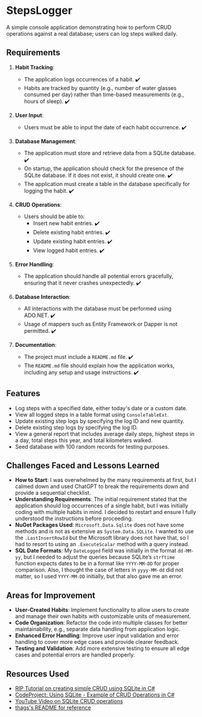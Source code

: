 # StepsLogger

A simple console application demonstrating how to perform CRUD operations against a real database; users can log steps walked daily.

## Requirements

1. **Habit Tracking**:
   - The application logs occurrences of a habit. ✔️
   - Habits are tracked by quantity (e.g., number of water glasses consumed per day) rather than time-based measurements (e.g., hours of sleep). ✔️

2. **User Input**:
   - Users must be able to input the date of each habit occurrence. ✔️

3. **Database Management**:
   - The application must store and retrieve data from a SQLite database. ✔️
   - On startup, the application should check for the presence of the SQLite database. If it does not exist, it should create one. ✔️
   - The application must create a table in the database specifically for logging the habit. ✔️

4. **CRUD Operations**:
   - Users should be able to:
     - Insert new habit entries. ✔️
     - Delete existing habit entries. ✔️
     - Update existing habit entries. ✔️
     - View logged habit entries. ✔️

5. **Error Handling**:
   - The application should handle all potential errors gracefully, ensuring that it never crashes unexpectedly. ✔️

6. **Database Interaction**:
   - All interactions with the database must be performed using ADO.NET. ✔️
   - Usage of mappers such as Entity Framework or Dapper is not permitted. ✔️

7. **Documentation**:
   - The project must include a `README.md` file. ✔️
   - The `README.md` file should explain how the application works, including any setup and usage instructions. ✔️

## Features

- Log steps with a specified date, either today's date or a custom date.
- View all logged steps in a table format using `ConsoleTableExt`.
- Update existing step logs by specifying the log ID and new quantity.
- Delete existing step logs by specifying the log ID.
- View a general report that includes average daily steps, highest steps in a day, total steps this year, and total kilometers walked.
- Seed database with 100 random records for testing purposes.

## Challenges Faced and Lessons Learned

- **How to Start**: I was overwhelmed by the many requirements at first, but I calmed down and used ChatGPT to break the requirements down and provide a sequential checklist.
- **Understanding Requirements**: The initial requirement stated that the application should log occurrences of a single habit, but I was initially coding with multiple habits in mind. I decided to restart and ensure I fully understood the instructions before proceeding.
- **NuGet Packages Used**: `Microsoft.Data.Sqlite` does not have some methods and is not as extensive as `System.Data.SQLite`. I wanted to use the `.LastInsertRowId` but the Microsoft library does not have that, so I had to resort to using an `.ExecuteScalar` method with a query instead.
- **SQL Date Formats**: My `DateLogged` field was initially in the format `dd-MM-yy`, but I needed to adjust the queries because SQLite’s `strftime` function expects dates to be in a format like `YYYY-MM-DD` for proper comparison. Also, I thought the case of letters in `yyyy-MM-dd` did not matter, so I used `YYYY-MM-DD` initially, but that also gave me an error.

## Areas for Improvement

- **User-Created Habits**: Implement functionality to allow users to create and manage their own habits with customizable units of measurement.
- **Code Organization**: Refactor the code into multiple classes for better maintainability, e.g., separate data handling from application logic.
- **Enhanced Error Handling**: Improve user input validation and error handling to cover more edge cases and provide clearer feedback.
- **Testing and Validation**: Add more extensive testing to ensure all edge cases and potential errors are handled properly.

## Resources Used

- [RIP Tutorial on creating simple CRUD using SQLite in C#](https://riptutorial.com/csharp/example/17513/creating-simple-crud-using-sqlite-in-csharp)
- [CodeProject: Using SQLite - Example of CRUD Operations in C#](https://www.codeproject.com/Tips/1057992/Using-SQLite-An-Example-of-CRUD-Operations-in-Csha)
- [YouTube Video on SQLite CRUD operations](https://www.youtube.com/watch?v=h9c7TZb2QuU)
- [thags's README for reference](https://github.com/thags/ConsoleTimeLogger/tree/master)
